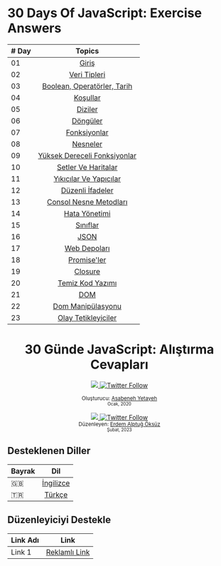 # 30 Days Of JavaScript: Exercise Answers

| # Day |                                                                       Topics                                                                        |
| ----- | :-------------------------------------------------------------------------------------------------------------------------------------------------: |
| 01    |                                                             [Giriş](./README.md)                                                             |
| 02    |                                               [Veri Tipleri](./02_Day_Data_types/02_Day_Data_types.md)                                                |
| 03    |                             [Boolean, Operatörler, Tarih](./03_Day_Booleans_operators_date/03_Day_Booleans_operators_date.md)                             |
| 04    |                                            [Koşullar](./04_Day_Conditionals/04_Day_Conditionals.md)                                             |
| 05    |                                                     [Diziler](./05_Day_Arrays/05_Day_Arrays.md)                                                      |
| 06    |                                                       [Döngüler](./06_Day_Loops/06_Day_Loops.md)                                                       |
| 07    |                                                 [Fonksiyonlar](./07_Day_Functions/07_Day_Functions.md)                                                 |
| 08    |                                                    [Nesneler](./08_Day_Objects/08_Day_Objects.md)                                                    |
| 09    |                             [Yüksek Dereceli Fonksiyonlar](./09_Day_Higher_order_functions/09_Day_Higher_order_functions.md)                              |
| 10    |                                           [Setler Ve Haritalar](./10_Day_Sets_and_Maps/10_Day_Sets_and_Maps.md)                                           |
| 11    |                      [Yıkıcılar Ve Yapıcılar](./11_Day_Destructuring_and_spreading/11_Day_Destructuring_and_spreading.md)                      |
| 12    |                                  [Düzenli İfadeler](./12_Day_Regular_expressions/12_Day_Regular_expressions.md)                                  |
| 13    |                             [Consol Nesne Metodları](./13_Day_Console_object_methods/13_Day_Console_object_methods.md)                              |
| 14    |                                         [Hata Yönetimi](./14_Day_Error_handling/14_Day_Error_handling.md)                                          |
| 15    |                                                    [Sınıflar](./15_Day_Classes/15_Day_Classes.md)                                                    |
| 16    |                                                        [JSON](./16_Day_JSON/16_Day_JSON.md)                                                         |
| 17    |                                            [Web Depoları](./17_Day_Web_storages/17_Day_Web_storages.md)                                             |
| 18    |                                                  [Promise'ler](./18_Day_Promises/18_Day_Promises.md)                                                   |
| 19    |                                                   [Closure](./19_Day_Closures/19_Day_Closures.md)                                                   |
| 20    |                                  [Temiz Kod Yazımı](./20_Day_Writing_clean_codes/20_Day_Writing_clean_codes.md)                                   |
| 21    |                                                          [DOM](./21_Day_DOM/21_Day_DOM.md)                                                          |
| 22    |                            [Dom Manipülasyonu](./22_Day_Manipulating_DOM_object/22_Day_Manipulating_DOM_object.md)                            |
| 23    |                                        [Olay Tetikleyiciler](./23_Day_Event_listeners/23_Day_Event_listeners.md)                                        |

<div align="center">
  <h1> 30 Günde JavaScript: Alıştırma Cevapları</h1>
  <a class="header-badge" target="_blank" href="https://www.linkedin.com/in/asabeneh/">
  <img src="https://img.shields.io/badge/style--5eba00.svg?label=LinkedIn&logo=linkedin&style=social">
  </a>
  <a class="header-badge" target="_blank" href="https://twitter.com/Asabeneh">
  <img alt="Twitter Follow" src="https://img.shields.io/twitter/follow/asabeneh?style=social">
  </a>

<sub>Oluşturucu:
<a href="https://www.linkedin.com/in/asabeneh/" target="_blank">Asabeneh Yetayeh</a><br>
<small> Ocak, 2020</small>
</sub>

<a class="header-badge" target="_blank" href="https://www.linkedin.com/in/erdemalptugoksuz/">
  <img src="https://img.shields.io/badge/style--5eba00.svg?label=LinkedIn&logo=linkedin&style=social">
  </a>
  <a class="header-badge" target="_blank" href="https://twitter.com/heyahtuput">
  <img alt="Twitter Follow" src="https://img.shields.io/twitter/follow/Erdem Alptuğ?style=social">
  </a><br>
<sub>Düzenleyen:
<a href="https://www.linkedin.com/in/erdemalptugoksuz/" target="_blank">Erdem Alptuğ Öksüz</a><br>
<small> Şubat, 2023</small>
</sub>

</div>

## Desteklenen Diller
| Bayrak |                                                                       Dil                                                                        |
| ----- | :-------------------------------------------------------------------------------------------------------------------------------------------------: |
| 🇬🇧   |                                                             [İngilizce](../README.md)                                                             |
| 🇹🇷   |                                                             [Türkçe](./README.md)

## Düzenleyiciyi Destekle
| Link Adı |                                                                       Link                                                                        |
| ----- | :-------------------------------------------------------------------------------------------------------------------------------------------------: |
| Link 1   |                                                             [Reklamlı Link](https://ay.live/lYtYWg)

